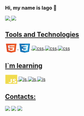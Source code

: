### Hi, my name is Iago 👋

<div>
<a href="https://github.com/oiagot">
<img height="180em" src="https://github-readme-stats.vercel.app/api/top-langs/?username=oiagot&layout=compact&langs_count=7&theme=dracula"/>
<img height="180em" src="https://github-readme-stats.vercel.app/api?username=oiagot&show_icons=true&theme=dracula&count_private=true"/>
</div>

## Tools and Technologies
<div style="display: inline_block">
  <img align="center" alt="html" height="30" width="40" src="https://raw.githubusercontent.com/devicons/devicon/master/icons/html5/html5-original.svg">
  <img align="center" alt="css" height="30" width="40" src="https://raw.githubusercontent.com/devicons/devicon/master/icons/css3/css3-original.svg">
  <img align="center" alt="css" height="30" width="40" src="https://cdn.jsdelivr.net/gh/devicons/devicon/icons/java/java-original.svg" />
  <img align="center" alt="css" height="30" width="40" src="https://cdn.jsdelivr.net/gh/devicons/devicon/icons/git/git-original.svg" />
  <img align="center" alt="css" height="30" width="40" src="https://cdn.jsdelivr.net/gh/devicons/devicon/icons/github/github-original.svg" />
</div>

## I`m learning
<div style="display: inline_block">
  <img align="center" alt="js" height="30" width="40" src="https://raw.githubusercontent.com/devicons/devicon/master/icons/javascript/javascript-plain.svg"/>
  <img align="center" alt="js" height="30" width="40" src="https://cdn.jsdelivr.net/gh/devicons/devicon/icons/mysql/mysql-original.svg" />
  <img align="center" alt="js" height="30" width="40" src="https://cdn.jsdelivr.net/gh/devicons/devicon/icons/mongodb/mongodb-original.svg" />
  <img align="center" alt="js" height="30" width="40" src="https://cdn.jsdelivr.net/gh/devicons/devicon/icons/nodejs/nodejs-original.svg" />
</div>

## Contacts:
<div>
<a href = "mailto:iagonatan@gmail.com"><img src="https://img.shields.io/badge/Gmail-D14836?style=for-the-badge&logo=gmail&logoColor=white" target="_blank"></a>
<a href="https://www.linkedin.com/in/iagonatan" target="_blank"><img src="https://img.shields.io/badge/-LinkedIn-%230077B5?style=for-the-badge&logo=linkedin&logoColor=white" target="_blank"></a>   
<a href = "https://wa.me/5511949148128"><img src="https://img.shields.io/badge/-whatsapp-ffffff?style=for-the-badge&logo=whatsapp&logoColor=white&color=#25D366" target=_black></a>
</div>
